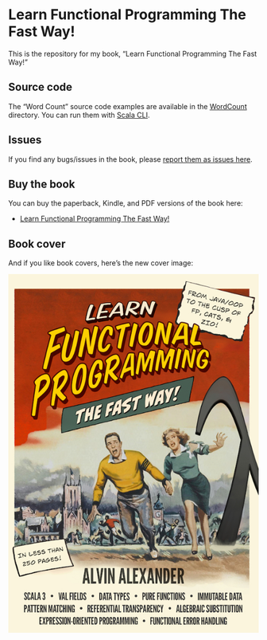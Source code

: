 # Learn Functional Programming The Fast Way!

This is the repository for my book, “Learn Functional Programming The Fast Way!”


## Source code

The “Word Count” source code examples are available in the [WordCount](./WordCount) directory.
You can run them with [Scala CLI](https://scala-cli.virtuslab.org).


## Issues

If you find any bugs/issues in the book, please [report them as issues here](https://github.com/alvinj/LearnFunctionalProgrammingBook/issues).


## Buy the book

You can buy the paperback, Kindle, and PDF versions of the book here:

- [Learn Functional Programming The Fast Way!](https://alvinalexander.com/scala/learn-functional-programming-book/)


## Book cover

And if you like book covers, here’s the new cover image:

<div><img 
    src="./LearnFPFast-FrontCover-small.jpg"
    width="600" />
</div>


